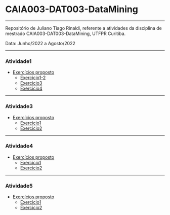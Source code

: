 # CAIA003-DAT003-DataMining
___
Repositório de Juliano Tiago Rinaldi, referente a atividades da disciplina de mestrado CAIA003-DAT003-DataMining, UTFPR Curitiba.

Data: Junho/2022 a Agosto/2022
___
### Atividade1
 - [Exercícios proposto](Atividade1/exercicio1-coleta.pdf)
    - [Exercicio1-2](Atividade1/Exercicio1-2/Exercício_1[Twitter][Juliano_Rinaldi_CAIA003_DAT003].ipynb)
    - [Exercicio3](Atividade1/Exercicio3/Exercício_1[ExtractViews][Juliano_Rinaldi_CAIA003_DAT003].ipynb)
    - [Exercicio4](Atividade1/Exercicio4/readme.md)
___
### Atividade3
 - [Exercícios proposto](Atividade3/exercício3-árvores-e-regras-de-classificação.pdf)
    - [Exercicio1](Atividade3/Exercicio1/readme.md)
    - [Exercicio2](Atividade3/Exercicio2/readme.md)
___
### Atividade4
 - [Exercícios proposto](Atividade4/exercicio4.pdf)
    - [Exercicio1](Atividade4/Exercicio1/readme.md)
    - [Exercicio2](Atividade4/Exercicio2/readme.md)
___
### Atividade5
 - [Exercícios proposto](Atividade5/Exercise5.pdf)
    - [Exercicio1](Atividade5/Exercicio1/readme.md)
    - [Exercicio2](Atividade5/Exercicio2/readme.md)